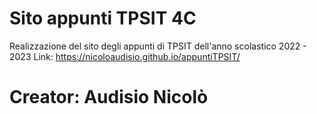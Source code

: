 # Sito appunti TPSIT 4C
Realizzazione del sito degli appunti di TPSIT dell'anno scolastico 2022 - 2023
Link: https://nicoloaudisio.github.io/appuntiTPSIT/
# Creator: Audisio Nicolò
